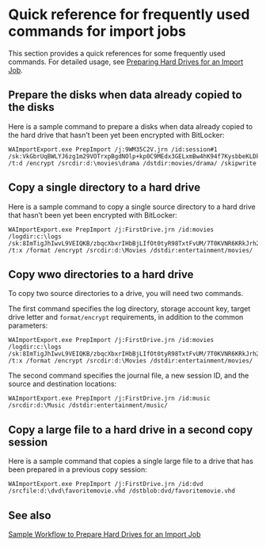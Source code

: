 <properties
    pageTitle="Quick reference for Azure Import/Export tool import job commands | Azure"
    description="Command reference for Azure Import/Export tool commands frequently used for import jobs. This refers to v1 of the Import/Export tool."
    author="muralikk"
    manager="syadav"
    editor="tysonn"
    services="storage"
    documentationcenter="" />
<tags
    ms.assetid="ms.service: storage"
    ms.workload="storage"
    ms.tgt_pltfrm="na"
    ms.devlang="na"
    ms.topic="article"
    ms.date="01/15/2017"
    wacn.date=""
    ms.author="muralikk" />

# Quick reference for frequently used commands for import jobs
This section provides a quick references for some frequently used commands. For detailed usage, see [Preparing Hard Drives for an Import Job](/documentation/articles/storage-import-export-tool-preparing-hard-drives-import-v1/).  

## Prepare the disks when data already copied to the disks
 Here is a sample command to prepare a disks when data already copied to the hard drive that hasn’t been yet been encrypted with BitLocker:  
  

  	WAImportExport.exe PrepImport /j:9WM35C2V.jrn /id:session#1 /sk:VkGbrUqBWLYJ6zg1m29VOTrxpBgdNOlp+kp0C9MEdx3GELxmBw4hK94f7KysbbeKLDksg7VoN1W/a5UuM2zNgQ== /t:d /encrypt /srcdir:d:\movies\drama /dstdir:movies/drama/ /skipwrite


## Copy a single directory to a hard drive  
 Here is a sample command to copy a single source directory to a hard drive that hasn’t been yet been encrypted with BitLocker:  
  

	WAImportExport.exe PrepImport /j:FirstDrive.jrn /id:movies /logdir:c:\logs /sk:8ImTigJhIwvL9VEIQKB/zbqcXbxrIHbBjLIfOt0tyR98TxtFvUM/7T0KVNR6KRkJrh26u5I8hTxTLM2O1aDVqg== /t:x /format /encrypt /srcdir:d:\Movies /dstdir:entertainment/movies/  

  
## Copy wwo directories to a hard drive  
 To copy two source directories to a drive, you will need two commands.  
  
 The first command specifies the log directory, storage account key, target drive letter and `format/encrypt` requirements, in addition to the common parameters:  
  

	WAImportExport.exe PrepImport /j:FirstDrive.jrn /id:movies /logdir:c:\logs /sk:8ImTigJhIwvL9VEIQKB/zbqcXbxrIHbBjLIfOt0tyR98TxtFvUM/7T0KVNR6KRkJrh26u5I8hTxTLM2O1aDVqg== /t:x /format /encrypt /srcdir:d:\Movies /dstdir:entertainment/movies/  

  
 The second command specifies the journal file, a new session ID, and the source and destination locations:  
  

	WAImportExport.exe PrepImport /j:FirstDrive.jrn /id:music /srcdir:d:\Music /dstdir:entertainment/music/  

  
## Copy a large file to a hard drive in a second copy session  
 Here is a sample command that copies a single large file to a drive that has been prepared in a previous copy session:  
  

	WAImportExport.exe PrepImport /j:FirstDrive.jrn /id:dvd /srcfile:d:\dvd\favoritemovie.vhd /dstblob:dvd/favoritemovie.vhd  
 
  
## See also  
 [Sample Workflow to Prepare Hard Drives for an Import Job](/documentation/articles/storage-import-export-tool-sample-preparing-hard-drives-import-job-workflow-v1/)